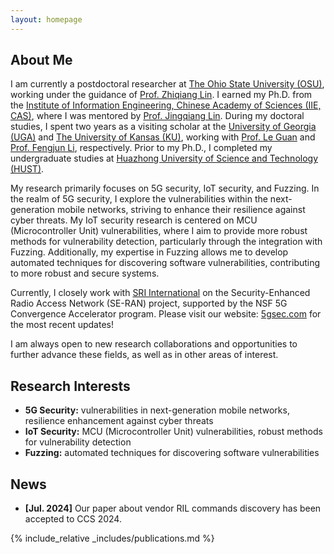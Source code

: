 ```yaml
---
layout: homepage
---
```


## About Me

I am currently a postdoctoral researcher at [The Ohio State University (OSU)](https://www.osu.edu/), working under the guidance of [Prof. Zhiqiang Lin](https://zhiqlin.github.io/). I earned my Ph.D. from the [Institute of Information Engineering, Chinese Academy of Sciences (IIE, CAS)](http://www.iie.ac.cn/), where I was mentored by [Prof. Jingqiang Lin](https://lin-jingqiang.github.io/). During my doctoral studies, I spent two years as a visiting scholar at the [University of Georgia (UGA)](https://www.uga.edu/) and [The University of Kansas (KU)](https://ku.edu/), working with [Prof. Le Guan](https://guanle.org/) and [Prof. Fengjun Li](https://ittc.ku.edu/~fli/), respectively. Prior to my Ph.D., I completed my undergraduate studies at [Huazhong University of Science and Technology (HUST)](https://www.hust.edu.cn/).

My research primarily focuses on 5G security, IoT security, and Fuzzing. In the realm of 5G security, I explore the vulnerabilities within the next-generation mobile networks, striving to enhance their resilience against cyber threats. My IoT security research is centered on MCU (Microcontroller Unit) vulnerabilities, where I aim to provide more robust methods for vulnerability detection, particularly through the integration with Fuzzing. Additionally, my expertise in Fuzzing allows me to develop automated techniques for discovering software vulnerabilities, contributing to more robust and secure systems.

 Currently, I closely work with [SRI International](https://www.sri.com/) on the Security-Enhanced Radio Access Network (SE-RAN) project, supported by the NSF 5G Convergence Accelerator program. Please visit our website: [5gsec.com](https://5gsec.com/) for the most recent updates!

I am always open to new research collaborations and opportunities to further advance these fields, as well as in other areas of interest.

## Research Interests

- **5G Security:** vulnerabilities in next-generation mobile networks, resilience enhancement against cyber threats
- **IoT Security:** MCU (Microcontroller Unit) vulnerabilities, robust methods for vulnerability detection
- **Fuzzing:** automated techniques for discovering software vulnerabilities

## News

- **[Jul. 2024]** Our paper about vendor RIL commands discovery has been accepted to CCS 2024.

{% include_relative _includes/publications.md %}

<!-- {% include_relative _includes/services.md %} -->
